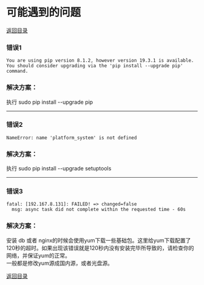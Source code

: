 # 可能遇到的问题

[返回目录](./README.md)

### 错误1

```
You are using pip version 8.1.2, however version 19.3.1 is available.
You should consider upgrading via the 'pip install --upgrade pip' command.
```

### 解决方案：

执行 sudo pip install --upgrade pip

---

### 错误2

```
NameError: name 'platform_system' is not defined
```

### 解决方案：
执行 sudo pip install --upgrade setuptools

---

### 错误3

```
fatal: [192.167.8.131]: FAILED! => changed=false 
  msg: async task did not complete within the requested time - 60s
```

### 解决方案：
安装 db 或者 nginx的时候会使用yum下载一些基础包。这里给yum下载配置了120秒的超时。如果出现该错误就是120秒内没有安装完毕所导致的，请检查你的网络，并保证yum的正常。  
一般都是修改yum源成国内源，或者光盘源。


[返回目录](./README.md)